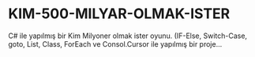 # KIM-500-MILYAR-OLMAK-ISTER
C# ile yapılmış bir Kim Milyoner olmak ister oyunu. (IF-Else, Switch-Case, goto, List, Class, ForEach ve Consol.Cursor ile yapılmış bir proje...
